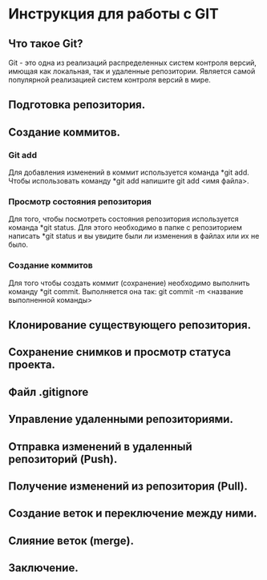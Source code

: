 # Инструкция для работы с GIT

## Что такое Git?
Git - это одна из реализаций распределенных систем контроля версий, имющая как локальная, так и удаленные репозитории. Является самой популярной реализацией систем контроля версий в мире. 

## Подготовка репозитория.

## Создание коммитов. 

### Git add
Для добавления изменений в коммит используется команда *git add. Чтобы использовать команду *git add напишите git add <имя файла>.

### Просмотр состояния репозитория 
Для того, чтобы посмотреть состояния репозитория используется команда *git status. Для этого необходимо в папке с репозиторием написать *git status и вы увидите были ли изменения в файлах или их не было.

### Создание коммитов

Для того чтобы создать коммит (сохранение) необходимо выполнить команду *git commit. Выполняется она так: git commit -m <название выполненной команды>


## Клонирование существующего репозитория.

## Сохранение снимков и просмотр статуса проекта.

## Файл .gitignore

## Управление удаленными репозиториями.

## Отправка изменений в удаленный репозиторий (Push).

## Получение изменений из репозитория (Pull).

## Создание веток и переключение между ними.

## Слияние веток (merge).

## Заключение.

